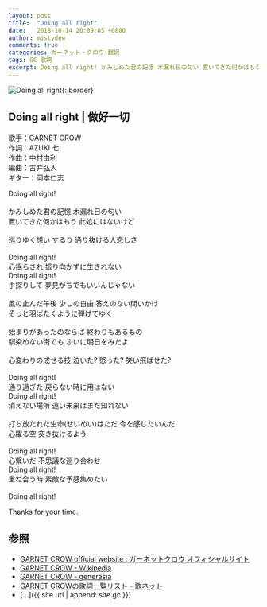 ```yaml
---
layout: post
title:  "Doing all right"
date:   2018-10-14 20:09:05 +0800
author: mistydew
comments: true
categories: ガーネット・クロウ 翻訳
tags: GC 歌詞
excerpt: Doing all right! かみしめた君の記憶 木漏れ日の匂い 置いてきた何かはもう 此処にはないけど
---
```

![Doing all right](https://raw.githubusercontent.com/mistydew/gc2/master/cover/single/SG29_Doing%20all%20right.jpg){:.border}

## Doing all right | 做好一切

歌手：GARNET CROW<br>
作詞：AZUKI 七<br>
作曲：中村由利<br>
編曲：古井弘人<br>
ギター：岡本仁志

Doing all right!<br>
<br>
かみしめた君の記憶 木漏れ日の匂い<br>
置いてきた何かはもう 此処にはないけど<br>
<br>
巡りゆく想い するり 通り抜ける人恋しさ<br>
<br>
Doing all right!<br>
心揺らされ 振り向かずに生きれない<br>
Doing all right!<br>
手探りして 夢見がちでもいいんじゃない<br>
<br>
風の止んだ午後 少しの自由 答えのない問いかけ<br>
そっと羽ばたくように弾けてゆく<br>
<br>
始まりがあったのならば 終わりもあるもの<br>
馴染めない街でも ふいに明日をみたよ<br>
<br>
心変わりの成せる技 泣いた? 怒った? 笑い飛ばせた?<br>
<br>
Doing all right!<br>
通り過ぎた 戻らない時に用はない<br>
Doing all right!<br>
消えない場所 遠い未来はまだ知れない<br>
<br>
打ち放たれた生命(せいめい)はただ 今を感じたいんだ<br>
心躍る空 突き抜けるよう<br>
<br>
Doing all right!<br>
心繋いだ 不思議な巡り合わせ<br>
Doing all right!<br>
重ね合う時 素敵な予感集めたい<br>
<br>
Doing all right!

Thanks for your time.

## 参照
* [GARNET CROW official website : ガーネットクロウ オフィシャルサイト](http://www.garnetcrow.com)
* [GARNET CROW - Wikipedia](https://ja.wikipedia.org/wiki/GARNET_CROW)
* [GARNET CROW - generasia](https://www.generasia.com/wiki/GARNET_CROW)
* [GARNET CROWの歌詞一覧リスト - 歌ネット](https://www.uta-net.com/artist/344)
* [...]({{ site.url | append: site.gc }})
